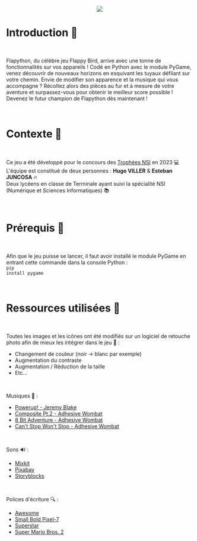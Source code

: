 <p align="center">
  <img src="https://user-images.githubusercontent.com/113177124/233375989-15cfface-c70c-4de8-871f-1c888d3a5d4c.png" />
</p>

<h1>Introduction 🐤</h1>

<br>

Flapython, du célèbre jeu Flappy Bird, arrive avec une tonne de fonctionnalités sur vos appareils ! Codé en Python avec le module PyGame, venez découvrir de nouveaux horizons en esquivant les tuyaux défilant sur votre chemin. Envie de modifier son apparence et la musique qui vous accompagne ? Récoltez alors des pièces au fur et à mesure de votre aventure et surpassez-vous pour obtenir le meilleur score possible ! Devenez le futur champion de Flapython dès maintenant !

<br>

<h1>Contexte 📜</h1>

<br>

Ce jeu a été développé pour le concours des <a href="https://trophees-nsi.fr/">Trophées NSI</a> en 2023 💻
<br>
L'équipe est constitué de deux personnes : <strong>Hugo VILLER</strong> & <strong>Esteban JUNCOSA</strong> 🔥
<br>
Deux lycéens en classe de Terminale ayant suivi la spécialité NSI (Numérique et Sciences Informatiques) 📚

<br>

<h1>Prérequis 🚧</h1>

<br>

Afin que le jeu puisse se lancer, il faut avoir installé le module PyGame en entrant cette commande dans la console Python :
<br>
<code>pip install pygame</code>

<br>

<h1>Ressources utilisées 🚀</h1>

<br>

Toutes les images et les icônes ont été modifiés sur un logiciel de retouche photo afin de mieux les intégrer dans le jeu 🎈 :

<ul>
  <li>Changement de couleur (noir → blanc par exemple)</li>
  <li>Augmentation du contraste</li>
  <li>Augmentation / Réduction de la taille</li>
  <li>Etc...</li>
</ul>

<br>

Musiques 🎵 :

<ul>
  <li><a href="https://www.youtube.com/watch?v=mrgVpZhjOWk">Powerup! - Jeremy Blake</a></li>
  <li><a href="https://www.youtube.com/watch?v=m2AV2moCPIw">Composite Pt.2 - Adhesive Wombat</a></li>
  <li><a href="https://www.youtube.com/watch?v=0HxZn6CzOIo">8 Bit Adventure - Adhesive Wombat</a></li>
  <li><a href="https://www.youtube.com/watch?v=gELKqteThq8">Can't Stop Won't Stop  - Adhesive Wombat</a></li>
</ul>

<br>

Sons 🔊 :

<ul>
  <li><a href="https://mixkit.co/free-sound-effects/arcade/">Mixkit</a></li>
  <li><a href="https://pixabay.com/sound-effects/search/arcade/">Pixabay</a></li>
  <li><a href="https://www.storyblocks.com/audio/search/arcade">Storyblocks</a></li>
</ul>

<br>

Polices d'écriture 🔍 :

<ul>
  <li><a href="https://www.dafont.com/fr/awesome-dp.font">Awesome</a></li>
  <li><a href="https://www.dafont.com/fr/small-bold-pixel-7.font">Small Bold Pixel-7</a></li>
  <li><a href="https://www.dafont.com/fr/superstar-2.font">Superstar</a></li>
  <li><a href="https://www.dafont.com/fr/super-mario-bros-2.font">Super Mario Bros. 2</a></li>
</ul>
